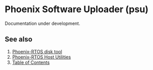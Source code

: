 # Phoenix Software Uploader (psu)

Documentation under development.

## See also

1. [Phoenix-RTOS disk tool](psdisk.md)
2. [Phoenix-RTOS Host Utilities](README.md)
3. [Table of Contents](../README.md)

